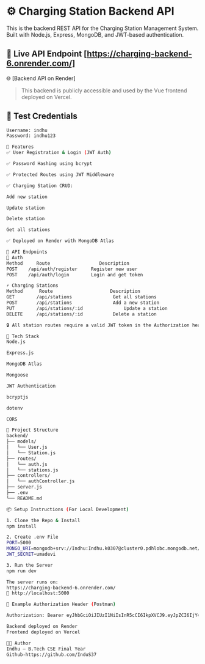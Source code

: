 # ⚙️ Charging Station Backend API

This is the backend REST API for the Charging Station Management System. Built with Node.js, Express, MongoDB, and JWT-based authentication.


## 🔗 Live API Endpoint [https://charging-backend-6.onrender.com/]
🌐 [Backend API on Render]
> This backend is publicly accessible and used by the Vue frontend deployed on Vercel.


## 🧪 Test Credentials

```bash
Username: indhu
Password: indhu123

📌 Features
✅ User Registration & Login (JWT Auth)

✅ Password Hashing using bcrypt

✅ Protected Routes using JWT Middleware

✅ Charging Station CRUD:

Add new station

Update station

Delete station

Get all stations

✅ Deployed on Render with MongoDB Atlas

🔐 API Endpoints
🔑 Auth
Method	   Route	              Description
POST	/api/auth/register	   Register new user
POST	/api/auth/login 	   Login and get token

⚡ Charging Stations
Method	    Route	                  Description
GET 	   /api/stations	           Get all stations
POST	   /api/stations	           Add a new station
PUT	       /api/stations/:id	           Update a station
DELETE	   /api/stations/:id	       Delete a station

🔒 All station routes require a valid JWT token in the Authorization header.

🔧 Tech Stack
Node.js

Express.js

MongoDB Atlas

Mongoose

JWT Authentication

bcryptjs

dotenv

CORS

📁 Project Structure
backend/
├── models/
│   └── User.js
│   └── Station.js
├── routes/
│   └── auth.js
│   └── stations.js
├── controllers/
│   └── authController.js
├── server.js
├── .env
└── README.md

📦 Setup Instructions (For Local Development)

1. Clone the Repo & Install
npm install

2. Create .env File
PORT=5000
MONGO_URI=mongodb+srv://Indhu:Indhu.k0307@cluster0.pdhlobc.mongodb.net/?retryWrites=true&w=majority&appName=Cluster0
JWT_SECRET=umadevi

3. Run the Server
npm run dev

The server runs on:
https://charging-backend-6.onrender.com/
📍 http://localhost:5000

🔐 Example Authorization Header (Postman)

Authorization: Bearer eyJhbGciOiJIUzI1NiIsInR5cCI6IkpXVCJ9.eyJpZCI6IjY4M2IyMTY1MjJhMzExZTUyNjJhY2JjZSIsImlhdCI6MTc0ODkxMTA4NCwiZXhwIjoxNzQ4OTk3NDg0fQ.vouMMO4_HbAb08FidXhmybQ0s0cjktLwoYcKOWpvu5k

Backend deployed on Render
Frontend deployed on Vercel

🧑‍💻 Author
Indhu – B.Tech CSE Final Year
Github-https://github.com/InduS37
